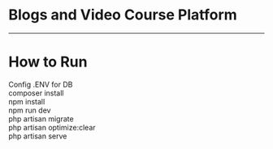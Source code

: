 # Blogs and Video Course Platform

-----

# **How to Run**

Config .ENV for DB <br>
composer install <br>
npm install <br>
npm run dev <br>
php artisan migrate <br>
php artisan optimize:clear <br>
php artisan serve
